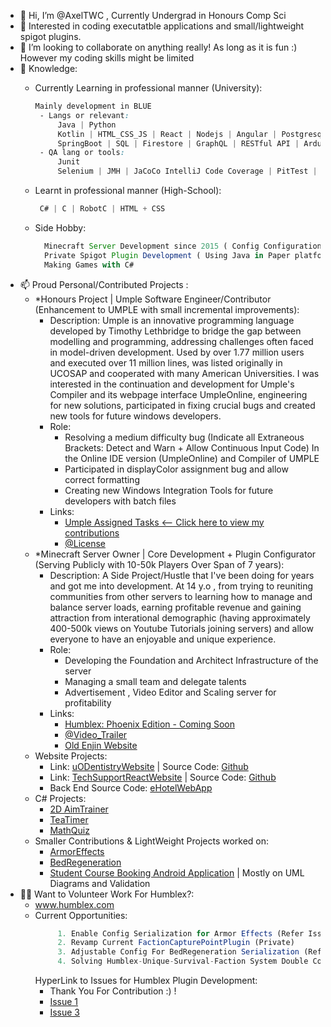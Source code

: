 - 👋 Hi, I’m @AxelTWC , Currently Undergrad in Honours Comp Sci
- 👀 Interested in coding executatble applications and small/lightweight spigot plugins.
- 💞️ I’m looking to collaborate on anything really! As long as it is fun :) However my coding skills might be limited 
- 🌱 Knowledge: 
  - Currently Learning in professional manner (University):
     ```css
     Mainly development in BLUE
      - Langs or relevant:
          Java | Python
          Kotlin | HTML_CSS_JS | React | Nodejs | Angular | Postgresql | MongoDB
          SpringBoot | SQL | Firestore | GraphQL | RESTful API | Arduino | MATLAB | Racket-Scheme | Prolog | GoLang
      - QA lang or tools:
          Junit
          Selenium | JMH | JaCoCo IntelliJ Code Coverage | PitTest | EasyMocks | DBVisualizer
     ```
     
  - Learnt in professional manner (High-School):
    ```css
     C# | C | RobotC | HTML + CSS
    ```
  - Side Hobby:
    ```js
      Minecraft Server Development since 2015 ( Config Configuration + Archtecture)
      Private Spigot Plugin Development ( Using Java in Paper platform under Bukkit with Maven Build )
      Making Games with C#
    ```
- 📫 Proud Personal/Contributed Projects :
  - *Honours Project | Umple Software Engineer/Contributor (Enhancement to UMPLE with small incremental improvements):
    - Description: Umple is an innovative programming language developed by Timothy Lethbridge to bridge the gap between modelling and programming, addressing challenges often faced in model-driven development.   Used by over 1.77 million users and executed over 11 million lines, was listed originally in UCOSAP and cooperated with many American Universities. I was interested in the continuation and development for Umple's Compiler and its webpage interface UmpleOnline, engineering for new solutions, participated in fixing crucial bugs and created new tools for future windows developers.  
    - Role: 
      - Resolving a medium difficulty bug (Indicate all Extraneous Brackets: Detect and Warn + Allow Continuous Input Code) In the Online IDE version (UmpleOnline) and Compiler of UMPLE
      - Participated in displayColor assignment bug and allow correct formatting
      - Creating new Windows Integration Tools for future developers with batch files
    - Links:
      - [Umple Assigned Tasks <-- Click here to view my contributions](https://github.com/umple/umple/issues?q=involves%3AAxelTWC+sort%3Acreated-asc+)
      - [@License](https://github.com/umple/umple/blob/master/LICENSE.md) 
  - *Minecraft Server Owner | Core Development + Plugin Configurator (Serving Publicly with 10-50k Players Over Span of 7 years):
    - Description: A Side Project/Hustle that I've been doing for years and got me into development. At 14 y.o , from trying to reuniting communities from other servers to learning how to manage and balance server loads, earning profitable revenue and gaining attraction from interational demographic (having approximately 400-500k views on Youtube Tutorials joining servers) and allow everyone to have an enjoyable and unique experience.
    - Role:
      - Developing the Foundation and Architect Infrastructure of the server
      - Managing a small team and delegate talents
      - Advertisement , Video Editor and Scaling server for profitability
    - Links:
      - [Humblex: Phoenix Edition - Coming Soon](www.humblex.com)
      - [@Video_Trailer](https://www.youtube.com/watch?v=CWIEHURiz9s)
      - [Old Enjin Website](https://web.archive.org/web/20230425232005/https://humblex.enjin.com/members)
  - Website Projects:
    - Link: [uODentistryWebsite](https://leafy-banoffee-abef26.netlify.app/) | Source Code: [Github](https://github.com/AxelTWC/uODentistryProject1)
    - Link: [TechSupportReactWebsite](https://humblexservertemp.github.io/) | Source Code: [Github](https://github.com/HumblexServerTemp/humblexservertemp.github.io/tree/main)
    - Back End Source Code: [eHotelWebApp](https://github.com/aghar11/CSI2132-eHotelsWebApp)
  - C# Projects:
    - [2D AimTrainer](https://github.com/AxelTWC/Side-Project---AimTrainer-Funny-version-)
    - [TeaTimer](https://github.com/AxelTWC/C---teaTimer)
    - [MathQuiz](https://github.com/AxelTWC/C---mathQuiz)
  - Smaller Contributions & LightWeight Projects worked on:
    - [ArmorEffects](https://github.com/AxelTWC/ArmorEffects)
    - [BedRegeneration](https://github.com/AxelTWC/BedRegeneration)
    - [Student Course Booking Android Application](https://github.com/Demerak/StudentCourseBookingApp) | Mostly on UML Diagrams and Validation
- 👨‍💻 Want to Volunteer Work For Humblex?:
  - www.humblex.com
  - Current Opportunities:
    ```js
         1. Enable Config Serialization for Armor Effects (Refer Issue in ArmorEffects Repo) 
         2. Revamp Current FactionCapturePointPlugin (Private) 
         3. Adjustable Config For BedRegeneration Serialization (Refer Issue in BedRegeneration Repo)
         4. Solving Humblex-Unique-Survival-Faction System Double Conflicter Message (Private + High Priority)
    ```
    HyperLink to Issues for Humblex Plugin Development:
    - Thank You For Contribution :) !
    - [Issue 1](https://github.com/AxelTWC/ArmorEffects/issues)
    - [Issue 3](https://github.com/AxelTWC/BedRegeneration/issues)
<!---
AxelTWC/AxelTWC is a ✨ special ✨ repository because its `README.md` (this file) appears on your GitHub profile.
You can click the Preview link to take a look at your changes.
--->
